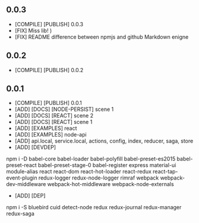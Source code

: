## 0.0.3

* [COMPILE] [PUBLISH] 0.0.3
* [FIX] Miss lib! )
* [FIX] README difference between npmjs and github Markdown enigne

## 0.0.2

* [COMPILE] [PUBLISH] 0.0.2

## 0.0.1

* [COMPILE] [PUBLISH] 0.0.1
* [ADD] [DOCS] [NODE-PERSIST] scene 1
* [ADD] [DOCS] [REACT] scene 2
* [ADD] [DOCS] [REACT] scene 1
* [ADD] [EXAMPLES] react
* [ADD] [EXAMPLES] node-api
* [ADD] api.local, service.local, actions, config, index, reducer, saga, store
* [ADD] [DEVDEP]

npm i -D babel-core babel-loader babel-polyfill babel-preset-es2015 babel-preset-react babel-preset-stage-0 babel-register express material-ui module-alias react react-dom react-hot-loader react-redux react-tap-event-plugin redux-logger redux-node-logger rimraf webpack webpack-dev-middleware webpack-hot-middleware webpack-node-externals

* [ADD] [DEP]

npm i -S bluebird cuid detect-node redux redux-journal redux-manager redux-saga
